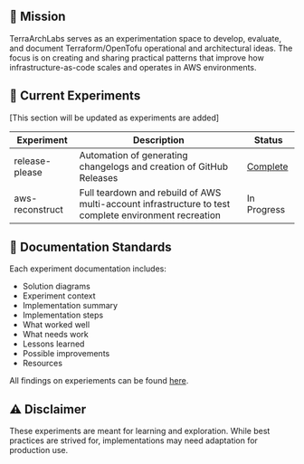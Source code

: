 ## 🎯 Mission

TerraArchLabs serves as an experimentation space to develop, evaluate, and document Terraform/OpenTofu operational and architectural ideas. The focus is on creating and sharing practical patterns that improve how infrastructure-as-code scales and operates in AWS environments.

## 🔬 Current Experiments

[This section will be updated as experiments are added]

| Experiment | Description | Status |
|------------|-------------|---------|
| release-please | Automation of generating changelogs and creation of GitHub Releases | [Complete](https://github.com/TerraArchLabs/architecture-experiment-docs/blob/main/docs/experiments/release-please/findings.md) |
| aws-reconstruct | Full teardown and rebuild of AWS multi-account infrastructure to test complete environment recreation | In Progress

## 📖 Documentation Standards

Each experiment documentation includes:
- Solution diagrams
- Experiment context
- Implementation summary
- Implementation steps
- What worked well
- What needs work
- Lessons learned
- Possible improvements
- Resources

All findings on experiements can be found [here](https://github.com/TerraArchLabs/architecture-experiment-docs).

## ⚠️ Disclaimer

These experiments are meant for learning and exploration. While best practices are strived for, implementations may need adaptation for production use.
